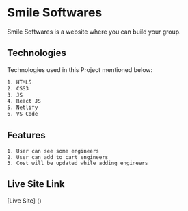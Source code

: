 # Smile Softwares

Smile Softwares is a website where you can build your group.

## Technologies

Technologies used in this Project mentioned below:

```bash
1. HTML5
2. CSS3
3. JS
4. React JS
5. Netlify
6. VS Code
```

## Features

```
1. User can see some engineers
2. User can add to cart engineers
3. Cost will be updated while adding engineers
```

## Live Site Link

[Live Site] ()
